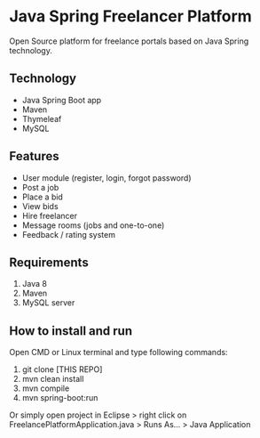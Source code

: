 # Java Spring Freelancer Platform 

Open Source platform for freelance portals based on Java Spring technology.

## Technology

- Java Spring Boot app
- Maven
- Thymeleaf
- MySQL

## Features

- User module (register, login, forgot password)
- Post a job
- Place a bid
- View bids
- Hire freelancer
- Message rooms (jobs and one-to-one)
- Feedback / rating system

## Requirements 

1. Java 8
2. Maven
3. MySQL server

## How to install and run 

Open CMD or Linux terminal and type following commands:

1. git clone [THIS REPO]
2. mvn clean install
3. mvn compile
4. mvn spring-boot:run

Or simply open project in Eclipse > right click on FreelancePlatformApplication.java > Runs As... > Java Application
